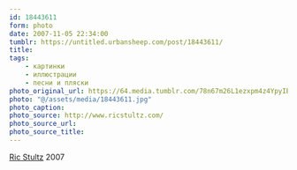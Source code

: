 ```yaml
---
id: 18443611
form: photo
date: 2007-11-05 22:34:00
tumblr: https://untitled.urbansheep.com/post/18443611/
title:
tags:
    - картинки
    - иллюстрации
    - песни и пляски
photo_original_url: https://64.media.tumblr.com/78n67m26L1ezxpm4z4YpyIEl_1280.jpg
photo: "@/assets/media/18443611.jpg"
photo_caption:
photo_source: http://www.ricstultz.com/
photo_source_url:
photo_source_title:
---
```


<p><a href="http://www.ricstultz.com/">Ric Stultz</a> 2007</p>
